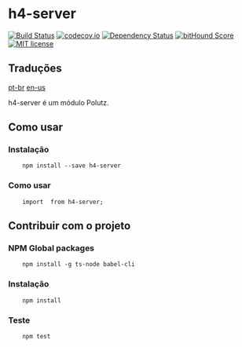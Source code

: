 # h4-server

[![Build Status](https://travis-ci.org/alanmarcell/h4-server.svg)](https://travis-ci.org/alanmarcell/h4-server)
[![codecov.io](http://codecov.io/github/alanmarcell/h4-server/coverage.svg)](http://codecov.io/github/alanmarcell/h4-server)
[![Dependency Status](https://gemnasium.com/alanmarcell/h4-server.svg)](https://gemnasium.com/alanmarcell/h4-server)
[![bitHound Score](https://www.bithound.io/github/gotwarlost/istanbul/badges/score.svg)](https://www.bithound.io/github/alanmarcell/h4-server)
[![MIT license](http://img.shields.io/badge/license-MIT-brightgreen.svg)](http://opensource.org/licenses/MIT)

## Traduções
[pt-br](https://github.com/alanmarcell/h4server/blob/master/README.pt-br.md)
[en-us](https://github.com/alanmarcell/h4server/blob/master/README.md)

h4-server é um módulo Polutz.


## Como usar

### Instalação
```
    npm install --save h4-server
```

### Como usar
```
    import  from h4-server;

```


## Contribuir com o projeto

### NPM Global packages
```
    npm install -g ts-node babel-cli
```

### Instalação
```
    npm install   
```

### Teste
```
    npm test
```
